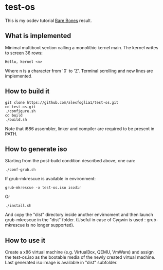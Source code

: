 # test-os

This is my osdev tutorial [Bare Bones](https://wiki.osdev.org/Bare_Bones) result.

## What is implemented

Minimal multiboot section calling a monolithic kernel main.
The kernel writes to screen 36 rows:

    Hello, kernel <n>

Where n is a character from '0' to 'Z'.
Terminal scrolling and new lines are implemented.

## How to build it

    git clone https://github.com/alexfoglia1/test-os.git
    cd test-os.git
    ./configure.sh
    cd build
    ./build.sh

Note that i686 assembler, linker and compiler are required to be present in PATH.
    
## How to generate iso

Starting from the post-build condition described above, one can:

    ./conf-grub.sh

If grub-mkrescue is available in environment:

    grub-mkrescue -o test-os.iso isodir

Or

    ./install.sh

And copy the "dist" directory inside another envirnoment and then launch grub-mkrescue in the "dist" folder. (Useful in case of Cygwin is used : grub-mkrescue is no longer supported).

## How to use it

Create a x86 virtual machine (e.g. VirtualBox, QEMU, VmWare) and assign the test-os.iso as the bootable media of the newly created virtual machine.
Last generated iso image is available in "dist" subfolder.






